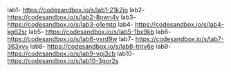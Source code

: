 lab1- https://codesandbox.io/s/lab1-21k2jo
lab2- https://codesandbox.io/s/lab2-8nwn4v
lab3- https://codesandbox.io/s/lab3-o1emtq
lab4- https://codesandbox.io/s/lab4-kg62sr
lab5- https://codesandbox.io/s/lab5-1bx9kb
lab6- https://codesandbox.io/s/lab6-yxrd9w
lab7- https://codesandbox.io/s/lab7-363xyv
lab8- https://codesandbox.io/s/lab8-tntv6e
lab9- https://codesandbox.io/s/lab9-vpj3cb
lab10- https://codesandbox.io/s/lab10-3gor2s
